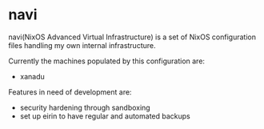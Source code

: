 navi
=====
navi(NixOS Advanced Virtual Infrastructure) is a set of NixOS configuration
files handling my own internal infrastructure. 

Currently the machines populated by this configuration are:

* xanadu


Features in need of development are:
* security hardening through sandboxing 
* set up eirin to have regular and automated backups
